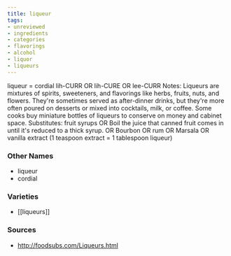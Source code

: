 ```yaml
---
title: liqueur
tags:
- unreviewed
- ingredients
- categories
- flavorings
- alcohol
- liquor
- liqueurs
---
```

liqueur = cordial lih-CURR OR lih-CURE OR lee-CURR Notes: Liqueurs are mixtures of spirits, sweeteners, and flavorings like herbs, fruits, nuts, and flowers. They're sometimes served as after-dinner drinks, but they're more often poured on desserts or mixed into cocktails, milk, or coffee. Some cooks buy miniature bottles of liqueurs to conserve on money and cabinet space. Substitutes: fruit syrups OR Boil the juice that canned fruit comes in until it's reduced to a thick syrup. OR Bourbon OR rum OR Marsala OR vanilla extract (1 teaspoon extract = 1 tablespoon liqueur)

### Other Names

* liqueur
* cordial

### Varieties

* [[liqueurs]]

### Sources
* http://foodsubs.com/Liqueurs.html
